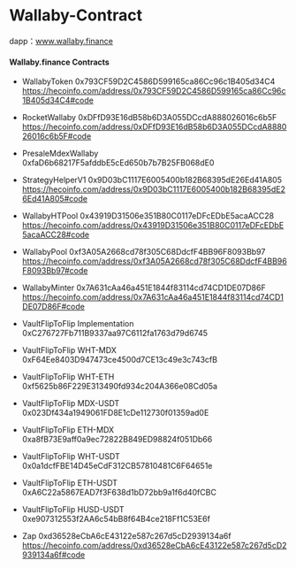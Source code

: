 # Wallaby-Contract

dapp：www.wallaby.finance

#### Wallaby.finance Contracts

- WallabyToken 
0x793CF59D2C4586D599165ca86Cc96c1B405d34C4
https://hecoinfo.com/address/0x793CF59D2C4586D599165ca86Cc96c1B405d34C4#code

- RocketWallaby
0xDFfD93E16dB58b6D3A055DCcdA888026016c6b5F
https://hecoinfo.com/address/0xDFfD93E16dB58b6D3A055DCcdA888026016c6b5F#code

- PresaleMdexWallaby
0xfaD6b68217F5afddbE5cEd650b7b7B25FB068dE0

- StrategyHelperV1
0x9D03bC1117E6005400b182B68395dE26Ed41A805
https://hecoinfo.com/address/0x9D03bC1117E6005400b182B68395dE26Ed41A805#code

- WallabyHTPool 
0x43919D31506e351B80C0117eDFcEDbE5acaACC28
https://hecoinfo.com/address/0x43919D31506e351B80C0117eDFcEDbE5acaACC28#code


- WallabyPool 
0xf3A05A2668cd78f305C68DdcfF4BB96F8093Bb97
https://hecoinfo.com/address/0xf3A05A2668cd78f305C68DdcfF4BB96F8093Bb97#code

- WallabyMinter
0x7A631cAa46a451E1844f83114cd74CD1DE07D86F
https://hecoinfo.com/address/0x7A631cAa46a451E1844f83114cd74CD1DE07D86F#code

- VaultFlipToFlip Implementation 
0xC276727Fb711B9337aa97C6112fa1763d79d6745

- VaultFlipToFlip WHT-MDX 
0xF64Ee8403D947473ce4500d7CE13c49e3c743cfB

- VaultFlipToFlip WHT-ETH 
0xf5625b86F229E313490fd934c204A366e08Cd05a

- VaultFlipToFlip MDX-USDT
0x023Df434a1949061FD8E1cDe112730f01359ad0E

- VaultFlipToFlip ETH-MDX 
0xa8fB73E9aff0a9ec72822B849ED98824f051Db66

- VaultFlipToFlip WHT-USDT 
0x0a1dcfFBE14D45eCdF312CB57810481C6F64651e

- VaultFlipToFlip ETH-USDT 
0xA6C22a5867EAD7f3F638d1bD72bb9a1f6d40fCBC

- VaultFlipToFlip HUSD-USDT 
0xe907312553f2AA6c54bB8f64B4ce218Ff1C53E6f

- Zap
0xd36528eCbA6cE43122e587c267d5cD2939134a6f
https://hecoinfo.com/address/0xd36528eCbA6cE43122e587c267d5cD2939134a6f#code

